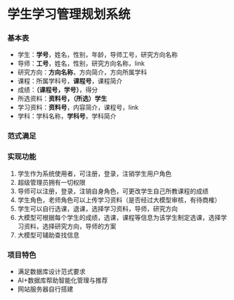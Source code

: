 # 学生学习管理规划系统
### 基本表
- 学生：**学号**，姓名，性别，年龄，导师工号，研究方向名称
- 导师：**工号**，姓名，性别，研究方向名称，link
- 研究方向：**方向名称**，方向简介，方向所属学科
- 课程：所属学科号，**课程号**，课程简介
- 成绩：**（课程号，学号）**，得分
- 所选资料：**资料号，（所选）学生**
- 学习资料：**资料号**，内容简介，课程号，link
- 学科：学科名称，**学科号**，学科简介
### 范式满足
### 实现功能
1. 学生作为系统使用者，可注册，登录，注销学生用户角色
2. 超级管理员拥有一切权限
3. 导师可以注册，登录，注销自身角色，可更改学生自己所教课程的成绩
4. 学生角色，老师角色可以上传学习资料（是否经过大模型审核，有待商榷）
5. 学生可以自行选课，退课，选择学习资料，导师，研究方向
6. 大模型可根据每个学生的成绩，选课，课程等信息为该学生制定选课，选择学习资料，选择研究方向，导师的方案
7. 大模型可辅助查找信息
### 项目特色
- 满足数据库设计范式要求
- AI+数据库帮助智能化管理与推荐
- 网站服务器自行搭建
